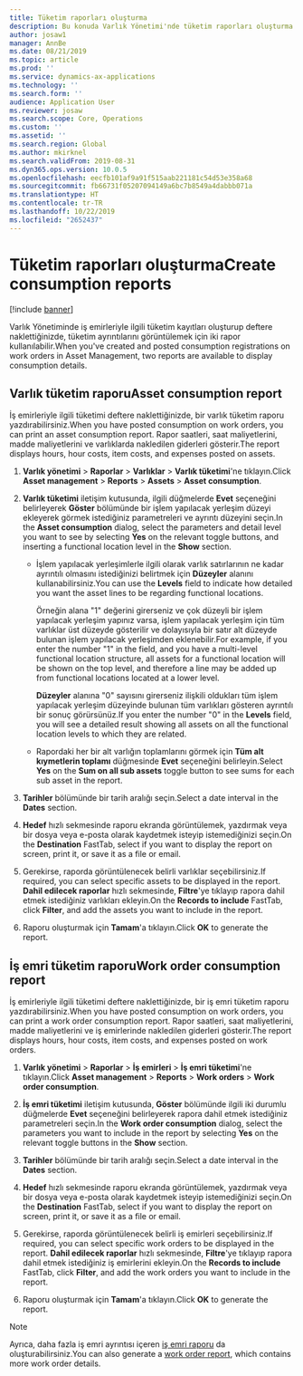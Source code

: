 ```yaml
---
title: Tüketim raporları oluşturma
description: Bu konuda Varlık Yönetimi'nde tüketim raporları oluşturma işlemi açıklanmaktadır.
author: josaw1
manager: AnnBe
ms.date: 08/21/2019
ms.topic: article
ms.prod: ''
ms.service: dynamics-ax-applications
ms.technology: ''
ms.search.form: ''
audience: Application User
ms.reviewer: josaw
ms.search.scope: Core, Operations
ms.custom: ''
ms.assetid: ''
ms.search.region: Global
ms.author: mkirknel
ms.search.validFrom: 2019-08-31
ms.dyn365.ops.version: 10.0.5
ms.openlocfilehash: eecfb101af9a91f515aab221181c54d53e358a68
ms.sourcegitcommit: fb66731f05207094149a6bc7b8549a4dabbb071a
ms.translationtype: HT
ms.contentlocale: tr-TR
ms.lasthandoff: 10/22/2019
ms.locfileid: "2652437"
---
```

# <a name="create-consumption-reports"></a><span data-ttu-id="7d376-103">Tüketim raporları oluşturma</span><span class="sxs-lookup"><span data-stu-id="7d376-103">Create consumption reports</span></span>

[!include [banner](../../includes/banner.md)]

 

<span data-ttu-id="7d376-104">Varlık Yönetiminde iş emirleriyle ilgili tüketim kayıtları oluşturup deftere naklettiğinizde, tüketim ayrıntılarını görüntülemek için iki rapor kullanılabilir.</span><span class="sxs-lookup"><span data-stu-id="7d376-104">When you've created and posted consumption registrations on work orders in Asset Management, two reports are available to display consumption details.</span></span>


## <a name="asset-consumption-report"></a><span data-ttu-id="7d376-105">Varlık tüketim raporu</span><span class="sxs-lookup"><span data-stu-id="7d376-105">Asset consumption report</span></span>

<span data-ttu-id="7d376-106">İş emirleriyle ilgili tüketimi deftere naklettiğinizde, bir varlık tüketim raporu yazdırabilirsiniz.</span><span class="sxs-lookup"><span data-stu-id="7d376-106">When you have posted consumption on work orders, you can print an asset consumption report.</span></span> <span data-ttu-id="7d376-107">Rapor saatleri, saat maliyetlerini, madde maliyetlerini ve varlıklarda nakledilen giderleri gösterir.</span><span class="sxs-lookup"><span data-stu-id="7d376-107">The report displays hours, hour costs, item costs, and expenses posted on assets.</span></span>

1. <span data-ttu-id="7d376-108">**Varlık yönetimi** > **Raporlar** > **Varlıklar** > **Varlık tüketimi**'ne tıklayın.</span><span class="sxs-lookup"><span data-stu-id="7d376-108">Click **Asset management** > **Reports** > **Assets** > **Asset consumption**.</span></span>

2. <span data-ttu-id="7d376-109">**Varlık tüketimi** iletişim kutusunda, ilgili düğmelerde **Evet** seçeneğini belirleyerek **Göster** bölümünde bir işlem yapılacak yerleşim düzeyi ekleyerek görmek istediğiniz parametreleri ve ayrıntı düzeyini seçin.</span><span class="sxs-lookup"><span data-stu-id="7d376-109">In the **Asset consumption** dialog, select the parameters and detail level you want to see by selecting **Yes** on the relevant toggle buttons, and inserting a functional location level in the **Show** section.</span></span>
    - <span data-ttu-id="7d376-110">İşlem yapılacak yerleşimlerle ilgili olarak varlık satırlarının ne kadar ayrıntılı olmasını istediğinizi belirtmek için **Düzeyler** alanını kullanabilirsiniz.</span><span class="sxs-lookup"><span data-stu-id="7d376-110">You can use the **Levels** field to indicate how detailed you want the asset lines to be regarding functional locations.</span></span> 
    
        <span data-ttu-id="7d376-111">Örneğin alana "1" değerini girerseniz ve çok düzeyli bir işlem yapılacak yerleşim yapınız varsa, işlem yapılacak yerleşim için tüm varlıklar üst düzeyde gösterilir ve dolayısıyla bir satır alt düzeyde bulunan işlem yapılacak yerleşimden eklenebilir.</span><span class="sxs-lookup"><span data-stu-id="7d376-111">For example, if you enter the number "1" in the field, and you have a multi-level functional location structure, all assets for a functional location will be shown on the top level, and therefore a line may be added up from functional locations located at a lower level.</span></span> 
        
        <span data-ttu-id="7d376-112">**Düzeyler** alanına "0" sayısını girerseniz ilişkili oldukları tüm işlem yapılacak yerleşim düzeyinde bulunan tüm varlıkları gösteren ayrıntılı bir sonuç görürsünüz.</span><span class="sxs-lookup"><span data-stu-id="7d376-112">If you enter the number "0" in the **Levels** field, you will see a detailed result showing all assets on all the functional location levels to which they are related.</span></span> 
        
    - <span data-ttu-id="7d376-113">Rapordaki her bir alt varlığın toplamlarını görmek için **Tüm alt kıymetlerin toplamı** düğmesinde **Evet** seçeneğini belirleyin.</span><span class="sxs-lookup"><span data-stu-id="7d376-113">Select **Yes** on the **Sum on all sub assets** toggle button to see sums for each sub asset in the report.</span></span>

3. <span data-ttu-id="7d376-114">**Tarihler** bölümünde bir tarih aralığı seçin.</span><span class="sxs-lookup"><span data-stu-id="7d376-114">Select a date interval in the **Dates** section.</span></span>

4. <span data-ttu-id="7d376-115">**Hedef** hızlı sekmesinde raporu ekranda görüntülemek, yazdırmak veya bir dosya veya e-posta olarak kaydetmek isteyip istemediğinizi seçin.</span><span class="sxs-lookup"><span data-stu-id="7d376-115">On the **Destination** FastTab, select if you want to display the report on screen, print it, or save it as a file or email.</span></span>

5. <span data-ttu-id="7d376-116">Gerekirse, raporda görüntülenecek belirli varlıklar seçebilirsiniz.</span><span class="sxs-lookup"><span data-stu-id="7d376-116">If required, you can select specific assets to be displayed in the report.</span></span> <span data-ttu-id="7d376-117">**Dahil edilecek raporlar** hızlı sekmesinde, **Filtre**'ye tıklayıp rapora dahil etmek istediğiniz varlıkları ekleyin.</span><span class="sxs-lookup"><span data-stu-id="7d376-117">On the **Records to include** FastTab, click **Filter**, and add the assets you want to include in the report.</span></span>

6. <span data-ttu-id="7d376-118">Raporu oluşturmak için **Tamam**'a tıklayın.</span><span class="sxs-lookup"><span data-stu-id="7d376-118">Click **OK** to generate the report.</span></span>


## <a name="work-order-consumption-report"></a><span data-ttu-id="7d376-119">İş emri tüketim raporu</span><span class="sxs-lookup"><span data-stu-id="7d376-119">Work order consumption report</span></span>

<span data-ttu-id="7d376-120">İş emirleriyle ilgili tüketimi deftere naklettiğinizde, bir iş emri tüketim raporu yazdırabilirsiniz.</span><span class="sxs-lookup"><span data-stu-id="7d376-120">When you have posted consumption on work orders, you can print a work order consumption report.</span></span> <span data-ttu-id="7d376-121">Rapor saatleri, saat maliyetlerini, madde maliyetlerini ve iş emirlerinde nakledilen giderleri gösterir.</span><span class="sxs-lookup"><span data-stu-id="7d376-121">The report displays hours, hour costs, item costs, and expenses posted on work orders.</span></span>

1. <span data-ttu-id="7d376-122">**Varlık yönetimi** > **Raporlar** > **İş emirleri** > **İş emri tüketimi**'ne tıklayın.</span><span class="sxs-lookup"><span data-stu-id="7d376-122">Click **Asset management** > **Reports** > **Work orders** > **Work order consumption**.</span></span>

2. <span data-ttu-id="7d376-123">**İş emri tüketimi** iletişim kutusunda, **Göster** bölümünde ilgili iki durumlu düğmelerde **Evet** seçeneğini belirleyerek rapora dahil etmek istediğiniz parametreleri seçin.</span><span class="sxs-lookup"><span data-stu-id="7d376-123">In the **Work order consumption** dialog, select the parameters you want to include in the report by selecting **Yes** on the relevant toggle buttons in the **Show** section.</span></span>

3. <span data-ttu-id="7d376-124">**Tarihler** bölümünde bir tarih aralığı seçin.</span><span class="sxs-lookup"><span data-stu-id="7d376-124">Select a date interval in the **Dates** section.</span></span>

4. <span data-ttu-id="7d376-125">**Hedef** hızlı sekmesinde raporu ekranda görüntülemek, yazdırmak veya bir dosya veya e-posta olarak kaydetmek isteyip istemediğinizi seçin.</span><span class="sxs-lookup"><span data-stu-id="7d376-125">On the **Destination** FastTab, select if you want to display the report on screen, print it, or save it as a file or email.</span></span>

5. <span data-ttu-id="7d376-126">Gerekirse, raporda görüntülenecek belirli iş emirleri seçebilirsiniz.</span><span class="sxs-lookup"><span data-stu-id="7d376-126">If required, you can select specific work orders to be displayed in the report.</span></span> <span data-ttu-id="7d376-127">**Dahil edilecek raporlar** hızlı sekmesinde, **Filtre**'ye tıklayıp rapora dahil etmek istediğiniz iş emirlerini ekleyin.</span><span class="sxs-lookup"><span data-stu-id="7d376-127">On the **Records to include** FastTab, click **Filter**, and add the work orders you want to include in the report.</span></span>

6. <span data-ttu-id="7d376-128">Raporu oluşturmak için **Tamam**'a tıklayın.</span><span class="sxs-lookup"><span data-stu-id="7d376-128">Click **OK** to generate the report.</span></span>


>[!NOTE]
><span data-ttu-id="7d376-129">Ayrıca, daha fazla iş emri ayrıntısı içeren [iş emri raporu](../work-orders/work-order-report.md) da oluşturabilirsiniz.</span><span class="sxs-lookup"><span data-stu-id="7d376-129">You can also generate a [work order report](../work-orders/work-order-report.md), which contains more work order details.</span></span>

